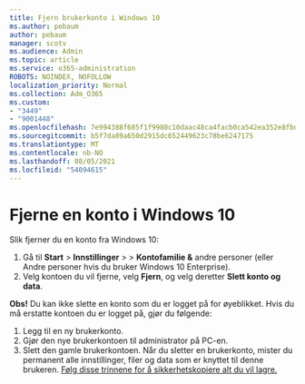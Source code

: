 ```yaml
---
title: Fjern brukerkonto i Windows 10
ms.author: pebaum
author: pebaum
manager: scotv
ms.audience: Admin
ms.topic: article
ms.service: o365-administration
ROBOTS: NOINDEX, NOFOLLOW
localization_priority: Normal
ms.collection: Adm_O365
ms.custom:
- "3449"
- "9001448"
ms.openlocfilehash: 7e994388f685f1f9980c10daac48ca4facb0ca542ea352e8fbd31bf451cff305
ms.sourcegitcommit: b5f7da89a650d2915dc652449623c78be6247175
ms.translationtype: MT
ms.contentlocale: nb-NO
ms.lasthandoff: 08/05/2021
ms.locfileid: "54094615"
---
```

# <a name="remove-an-account-in-windows-10"></a>Fjerne en konto i Windows 10

Slik fjerner du en konto fra Windows 10:

1. Gå til **Start**  >  **Innstillinger**  >    >  **Kontofamilie &** andre personer (eller Andre personer hvis du bruker Windows 10 Enterprise).
2. Velg kontoen du vil fjerne, velg **Fjern**, og velg deretter **Slett konto og data**.
 
**Obs!** Du kan ikke slette en konto som du er logget på for øyeblikket.  Hvis du må erstatte kontoen du er logget på, gjør du følgende:

1. Legg til en ny brukerkonto.
2. Gjør den nye brukerkontoen til administrator på PC-en.
3. Slett den gamle brukerkontoen. Når du sletter en brukerkonto, mister du permanent alle innstillinger, filer og data som er knyttet til denne brukeren. [Følg disse trinnene for å sikkerhetskopiere alt du vil lagre.](https://support.microsoft.com/help/4027408/windows-10-backup-and-restore)